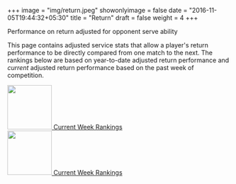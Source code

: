 +++
image = "img/return.jpeg"
showonlyimage = false
date = "2016-11-05T19:44:32+05:30"
title = "Return"
draft = false
weight = 4
+++

Performance on return adjusted for opponent serve ability

<!--more-->

This page contains adjusted service stats that allow a player's return performance to be directly compared from one match to the next. The rankings below are based on year-to-date adjusted return performance and _current_ adjusted return performance based on the past week of competition.

<div class="container-fluid">
<div class="row">
<!--<div class="col-xs-6 col-sm-3">-->
<!--<a href="/return_atp_table/">-->
<!--<img src="/img/200px-ATP_World_Tour.png" width="100px">-->
<!--Year-to-date Rankings-->
<!--</a>-->
<!--</div>-->
<!--<div class="col-xs-6 col-sm-3">-->
<!--<a href="{/return_wta_table/">-->
<!--<img src="/img/wta.jpg" width="100px">-->
<!--Year-to-date Rankings-->
<!--</a>-->
<!--</div>-->
<div class="col-xs-6 col-sm-3">
<a href="/return_atp_week_table/">
<img src="/img/atp-box.jpeg" width="100px">
Current Week Rankings
</a>
</div>
<div class="col-xs-6 col-sm-3">
<a href="/return_wta_week_table/">
<img src="/img/wta-box.jpeg" width="100px">
Current Week Rankings
</a>
</div>
</div>
</div>
